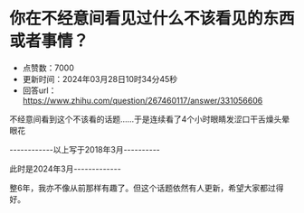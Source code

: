 # 你在不经意间看见过什么不该看见的东西或者事情？
- 点赞数：7000
- 更新时间：2024年03月28日10时34分45秒
- 回答url：https://www.zhihu.com/question/267460117/answer/331056606
<body>
 <p data-pid="nhq3Xgu9">不经意间看到这个不该看的话题……于是连续看了4个小时眼睛发涩口干舌燥头晕眼花</p>
 <p data-pid="7vhdOzy5">------------以上写于2018年3月----------</p>
 <p data-pid="Fd1NJL_H">此时是2024年3月-------------</p>
 <p data-pid="QXaCR-qZ">整6年，我亦不像从前那样有趣了。但这个话题依然有人更新，希望大家都过得好。</p>
</body>